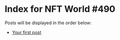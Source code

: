 # Index for NFT World #490
Posts will be displayed in the order below:

- [Your first post](./001-first.md)

